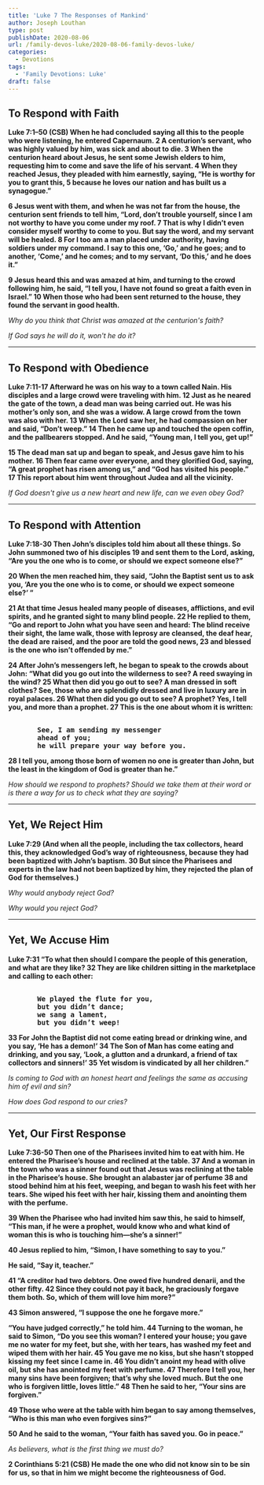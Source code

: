 ```yaml
---
title: 'Luke 7 The Responses of Mankind'
author: Joseph Louthan
type: post
publishDate: 2020-08-06
url: /family-devos-luke/2020-08-06-family-devos-luke/
categories:
  - Devotions
tags:
  - 'Family Devotions: Luke'
draft: false
---
```


## To Respond with Faith

**Luke 7:1–50 (CSB) When he had concluded saying all this to the people who were listening, he entered Capernaum. 2 A centurion’s servant, who was highly valued by him, was sick and about to die. 3 When the centurion heard about Jesus, he sent some Jewish elders to him, requesting him to come and save the life of his servant. 4 When they reached Jesus, they pleaded with him earnestly, saying, “He is worthy for you to grant this, 5 because he loves our nation and has built us a synagogue.”**  

**6 Jesus went with them, and when he was not far from the house, the centurion sent friends to tell him, “Lord, don’t trouble yourself, since I am not worthy to have you come under my roof. 7 That is why I didn’t even consider myself worthy to come to you. But say the word, and my servant will be healed. 8 For I too am a man placed under authority, having soldiers under my command. I say to this one, ‘Go,’ and he goes; and to another, ‘Come,’ and he comes; and to my servant, ‘Do this,’ and he does it.”**  

**9 Jesus heard this and was amazed at him, and turning to the crowd following him, he said, “I tell you, I have not found so great a faith even in Israel.” 10 When those who had been sent returned to the house, they found the servant in good health.**  

*Why do you think that Christ was amazed at the centurion's faith?*

*If God says he will do it, won't he do it?*

------

## To Respond with Obedience

**Luke 7:11-17 Afterward he was on his way to a town called Nain. His disciples and a large crowd were traveling with him. 12 Just as he neared the gate of the town, a dead man was being carried out. He was his mother’s only son, and she was a widow. A large crowd from the town was also with her. 13 When the Lord saw her, he had compassion on her and said, “Don’t weep.” 14 Then he came up and touched the open coffin, and the pallbearers stopped. And he said, “Young man, I tell you, get up!”**  

**15 The dead man sat up and began to speak, and Jesus gave him to his mother. 16 Then fear came over everyone, and they glorified God, saying, “A great prophet has risen among us,” and “God has visited his people.” 17 This report about him went throughout Judea and all the vicinity.** 

*If God doesn't give us a new heart and new life, can we even obey God?*

------

## To Respond with Attention

**Luke 7:18-30 Then John’s disciples told him about all these things. So John summoned two of his disciples 19 and sent them to the Lord, asking, “Are you the one who is to come, or should we expect someone else?”**  

**20 When the men reached him, they said, “John the Baptist sent us to ask you, ‘Are you the one who is to come, or should we expect someone else?’ ”**  

**21 At that time Jesus healed many people of diseases, afflictions, and evil spirits, and he granted sight to many blind people. 22 He replied to them, “Go and report to John what you have seen and heard: The blind receive their sight, the lame walk, those with leprosy are cleansed, the deaf hear, the dead are raised, and the poor are told the good news, 23 and blessed is the one who isn’t offended by me.”**  

**24 After John’s messengers left, he began to speak to the crowds about John: “What did you go out into the wilderness to see? A reed swaying in the wind? 25 What then did you go out to see? A man dressed in soft clothes? See, those who are splendidly dressed and live in luxury are in royal palaces. 26 What then did you go out to see? A prophet? Yes, I tell you, and more than a prophet. 27 This is the one about whom it is written:**  

<pre><b>
​		See, I am sending my messenger
​		ahead of you;
​		he will prepare your way before you.
</b></pre>

**28 I tell you, among those born of women no one is greater than John, but the least in the kingdom of God is greater than he.”**  

*How should we respond to prophets? Should we take them at their word or is there a way for us to check what they are saying?*

------

## Yet, We Reject Him

**Luke 7:29 (And when all the people, including the tax collectors, heard this, they acknowledged God’s way of righteousness, because they had been baptized with John’s baptism. 30 But since the Pharisees and experts in the law had not been baptized by him, they rejected the plan of God for themselves.)**  

*Why would anybody reject God?*

*Why would you reject God?*

------

## Yet, We Accuse Him

**Luke 7:31 “To what then should I compare the people of this generation, and what are they like? 32 They are like children sitting in the marketplace and calling to each other:**  

<pre><b>
​		We played the flute for you,  
​		but you didn’t dance;  
​		we sang a lament,  
​		but you didn’t weep!  
</b></pre>
**33 For John the Baptist did not come eating bread or drinking wine, and you say, ‘He has a demon!’ 34 The Son of Man has come eating and drinking, and you say, ‘Look, a glutton and a drunkard, a friend of tax collectors and sinners!’ 35 Yet wisdom is vindicated by all her children.”**  

*Is coming to God with an honest heart and feelings the same as accusing him of evil and sin?*

*How does God respond to our cries?*

------

## Yet, Our First Response

**Luke 7:36-50 Then one of the Pharisees invited him to eat with him. He entered the Pharisee’s house and reclined at the table. 37 And a woman in the town who was a sinner found out that Jesus was reclining at the table in the Pharisee’s house. She brought an alabaster jar of perfume 38 and stood behind him at his feet, weeping, and began to wash his feet with her tears. She wiped his feet with her hair, kissing them and anointing them with the perfume.**  

**39 When the Pharisee who had invited him saw this, he said to himself, “This man, if he were a prophet, would know who and what kind of woman this is who is touching him—she’s a sinner!”**  

**40 Jesus replied to him, “Simon, I have something to say to you.”**  

**He said, “Say it, teacher.”**  

**41 “A creditor had two debtors. One owed five hundred denarii, and the other fifty. 42 Since they could not pay it back, he graciously forgave them both. So, which of them will love him more?”**  

**43 Simon answered, “I suppose the one he forgave more.”**  

**“You have judged correctly,” he told him. 44 Turning to the woman, he said to Simon, “Do you see this woman? I entered your house; you gave me no water for my feet, but she, with her tears, has washed my feet and wiped them with her hair. 45 You gave me no kiss, but she hasn’t stopped kissing my feet since I came in. 46 You didn’t anoint my head with olive oil, but she has anointed my feet with perfume. 47 Therefore I tell you, her many sins have been forgiven; that’s why she loved much. But the one who is forgiven little, loves little.” 48 Then he said to her, “Your sins are forgiven.”**  

**49 Those who were at the table with him began to say among themselves, “Who is this man who even forgives sins?”**  

**50 And he said to the woman, “Your faith has saved you. Go in peace.”** 

*As believers, what is the first thing we must do?*

**2 Corinthians 5:21 (CSB)  He made the one who did not know sin to be sin for us, so that in him we might become the righteousness of God.** 